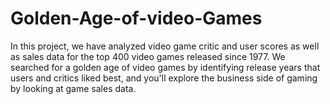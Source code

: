 # Golden-Age-of-video-Games
In this project, we have analyzed video game critic and user scores as well as sales data for the top 400 video games released since 1977. We searched for a golden age of video games by identifying release years that users and critics liked best, and you'll explore the business side of gaming by looking at game sales data.
